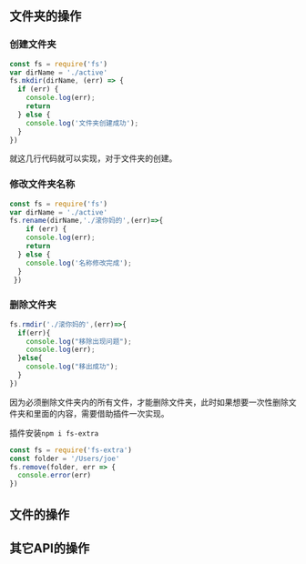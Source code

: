 ## 文件夹的操作

### 创建文件夹

```js
const fs = require('fs')
var dirName = './active'
fs.mkdir(dirName, (err) => {
  if (err) {
    console.log(err);
    return
  } else {
    console.log('文件夹创建成功');
  }
})
```

就这几行代码就可以实现，对于文件夹的创建。

### 修改文件夹名称

```js
const fs = require('fs')
var dirName = './active'
fs.rename(dirName,'./滚你妈的',(err)=>{
    if (err) {
    console.log(err);
    return
  } else {
    console.log('名称修改完成');
  }
 })
```

### 删除文件夹

```js
fs.rmdir('./滚你妈的',(err)=>{
  if(err){
    console.log("移除出现问题");
    console.log(err);
  }else{
    console.log("移出成功");
  }
})
```

因为必须删除文件夹内的所有文件，才能删除文件夹，此时如果想要一次性删除文件夹和里面的内容，需要借助插件一次实现。

插件安装`npm i fs-extra`

```js
const fs = require('fs-extra')
const folder = '/Users/joe'
fs.remove(folder, err => {
  console.error(err)
})
```



































## 文件的操作

## 其它API的操作

